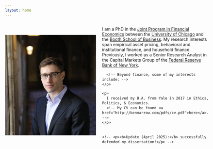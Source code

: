 ```yaml
---
layout: home
---
```


 <div style="display: flex; align-items: center; gap: 20px;">
  <img src="/pdfs/Ben-060_cropped.jpg" alt="Profile Picture" width="300"/>

  <div>
    <p>
      I am a PhD in the <a href="http://financialeconomics.uchicago.edu">Joint Program in Financial Economics</a> between the <a href = "https://economics.uchicago.edu/">University of Chicago</a> and the <a href = "https://www.chicagobooth.edu/phd">Booth School of Business</a>. 
      My research interests span empirical asset pricing, behavioral and institutional finance, and household finance.   Previously, I worked as a Senior Research Analyst in the Capital Markets Group of the <a href="https://www.newyorkfed.org/research">Federal Reserve Bank of New York</a>. 

      <!-- Beyond finance, some of my interests include: -->
    </p>

<!-- ul>
  <li>
    <u>Sports statistics:</u> I worked as a Quantitative Analysis Associate for the 
    <a href="https://www.mlb.com/yankees">New York Yankees</a>, conducting sports analytics 
    (sabermetrics) for the front office, and as a Quantitative Sports Researcher for 
    <a href="https://www.aqr.com/">AQR Capital Management</a>, developing
    sports betting strategies.
  </li>
  <li>
    <u>Writing:</u> I cover topics on finance, economics, and markets for <a href = "https://www.economist.com/finance-and-economics"><i>The Economist</i></a>. Some of my personal blogging can be found 
    <a href="https://benmarrow.substack.com/">here</a> and 
    <a href="https://bkad.substack.com/">here</a>.
  </li>
  <li>
    <u>Board games:</u> I have played for the Yale and University of Chicago chess teams, 
    and was formerly a competitive Scrabble player.
  </li>
</ul> -->
    
    <p>
      I received my B.A. from Yale in 2017 in Ethics, Politics, & Economics. 
      <!-- My CV can be found <a href="http://benmarrow.com/pdfs/cv.pdf">here</a>. -->
    </p>
    

    <!-- <p><b>Update (April 2025):</b> successfully defended my dissertation!</p> -->
    
  </div>
</div>